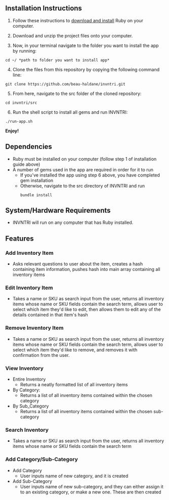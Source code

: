 ## Installation Instructions

1. Follow these instructions to [download and install](https://www.ruby-lang.org/en/documentation/installation/) Ruby on your computer. 

2. Download and unzip the project files onto your computer. 

3. Now, in your terminal navigate to the folder you want to install the app  by running:

```
cd ~/ *path to folder you want to install app*
```

4. Clone the files from this repository by copying the following command line:

```
git clone https://github.com/beau-haldane/invntri.git
```

5. From here, navigate to the src folder of the cloned repository:

```
cd invntri/src
```

6. Run the shell script to install all gems and run INVNTRI:

```
./run-app.sh
```

**Enjoy!**

## Dependencies

- Ruby must be installed on your computer (follow step 1 of installation guide above)
- A number of gems used in the app are required in order for it to run
    - If you've installed the app using step 6 above, you have completed gem installation
    - Otherwise, navigate to the src directory of INVNTRI and run
        ```
        bundle install
        ```

## System/Hardware Requirements

 - INVNTRI will run on any computer that has Ruby installed.

## Features	

### Add Inventory Item
  - Asks relevant questions to user about the item, creates a hash containing item information, pushes hash into main array containing all inventory items

### Edit Inventory Item
  * Takes a name or SKU as search input from the user, returns all inventory items whose name or SKU fields contain the search term, allows user to select which item they'd like to edit, then allows them to edit any of the details contained in that item's hash

### Remove Inventory Item
  * Takes a name or SKU as search input from the user, returns all inventory items whose name or SKU fields contain the search term, allows user to select which item they'd like to remove, and removes it with confirmation from the user.

### View Inventory
  * Entire Inventory
    * Returns a neatly formatted list of all inventory items
  * By Category:
    * Returns a list of all inventory items contained within the chosen category
  * By Sub_Category
    * Returns a list of all inventory items contained within the chosen sub-category

### Search Inventory
  * Takes a name or SKU as search input from the user, returns all inventory items whose name or SKU fields contain the search term

### Add Category/Sub-Category
  * Add Category
    * User inputs name of new category, and it is created
  * Add Sub-Category
    * User inputs name of new sub-category, and they can either assign it to an existing category, or make a new one. These are then created